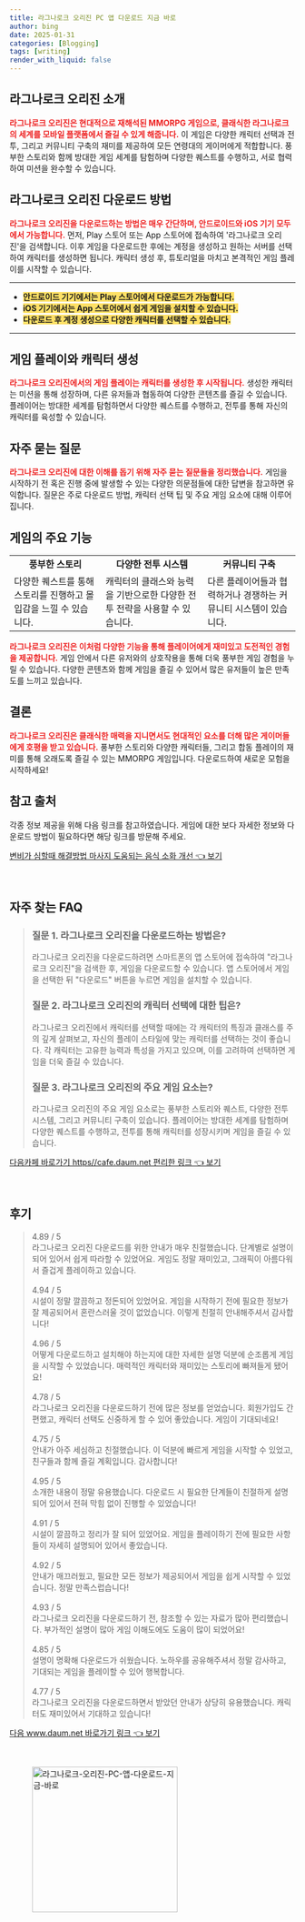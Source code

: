 ```yaml
---
title: 라그나로크 오리진 PC 앱 다운로드 지금 바로
author: bing
date: 2025-01-31
categories: [Blogging]
tags: [writing]
render_with_liquid: false
---
```



<h2 id='게임소개'>라그나로크 오리진 소개</h2>

<p><b><span style="color: #ee2323;">라그나로크 오리진은 현대적으로 재해석된 MMORPG 게임으로, 클래식한 라그나로크의 세계를 모바일 플랫폼에서 즐길 수 있게 해줍니다.</span></b> 이 게임은 다양한 캐릭터 선택과 전투, 그리고 커뮤니티 구축의 재미를 제공하여 모든 연령대의 게이머에게 적합합니다. 풍부한 스토리와 함께 방대한 게임 세계를 탐험하며 다양한 퀘스트를 수행하고, 서로 협력하여 미션을 완수할 수 있습니다.</p>

<h2 id='다운로드 방법'>라그나로크 오리진 다운로드 방법</h2>

<p><b><span style="color: #ee2323;">라그나로크 오리진을 다운로드하는 방법은 매우 간단하며, 안드로이드와 iOS 기기 모두에서 가능합니다.</span></b> 먼저, Play 스토어 또는 App 스토어에 접속하여 '라그나로크 오리진'을 검색합니다. 이후 게임을 다운로드한 후에는 계정을 생성하고 원하는 서버를 선택하여 캐릭터를 생성하면 됩니다. 캐릭터 생성 후, 튜토리얼을 마치고 본격적인 게임 플레이를 시작할 수 있습니다.</p>

<hr />

<ul>
    <li><b><span style="background-color: #ffe066;">안드로이드 기기에서는 Play 스토어에서 다운로드가 가능합니다.</span></b></li>
    <li><b><span style="background-color: #ffe066;">iOS 기기에서는 App 스토어에서 쉽게 게임을 설치할 수 있습니다.</span></b></li>
    <li><b><span style="background-color: #ffe066;">다운로드 후 계정 생성으로 다양한 캐릭터를 선택할 수 있습니다.</span></b></li>
</ul>

<hr />

<h2 id='게임 플레이'>게임 플레이와 캐릭터 생성</h2>

<p><b><span style="color: #ee2323;">라그나로크 오리진에서의 게임 플레이는 캐릭터를 생성한 후 시작됩니다.</span></b> 생성한 캐릭터는 미션을 통해 성장하며, 다른 유저들과 협동하여 다양한 콘텐츠를 즐길 수 있습니다. 플레이어는 방대한 세계를 탐험하면서 다양한 퀘스트를 수행하고, 전투를 통해 자신의 캐릭터를 육성할 수 있습니다.</p>

<h2 id='자주 묻는 질문'>자주 묻는 질문</h2>

<p><b><span style="color: #ee2323;">라그나로크 오리진에 대한 이해를 돕기 위해 자주 묻는 질문들을 정리했습니다.</span></b> 게임을 시작하기 전 혹은 진행 중에 발생할 수 있는 다양한 의문점들에 대한 답변을 참고하면 유익합니다. 질문은 주로 다운로드 방법, 캐릭터 선택 팁 및 주요 게임 요소에 대해 이루어집니다.</p>

<h2 id='게임 기능'>게임의 주요 기능</h2>

<table>
    <tr>
        <td style="text-align: center; height: 17px;"><b>풍부한 스토리</b></td>
        <td style="text-align: center; height: 17px;"><b>다양한 전투 시스템</b></td>
        <td style="text-align: center; height: 17px;"><b>커뮤니티 구축</b></td>
    </tr>
    <tr>
        <td>다양한 퀘스트를 통해 스토리를 진행하고 몰입감을 느낄 수 있습니다.</td>
        <td>캐릭터의 클래스와 능력을 기반으로한 다양한 전투 전략을 사용할 수 있습니다.</td>
        <td>다른 플레이어들과 협력하거나 경쟁하는 커뮤니티 시스템이 있습니다.</td>
    </tr>
</table>

<p><b><span style="color: #ee2323;">라그나로크 오리진은 이처럼 다양한 기능을 통해 플레이어에게 재미있고 도전적인 경험을 제공합니다.</span></b> 게임 안에서 다른 유저와의 상호작용을 통해 더욱 풍부한 게임 경험을 누릴 수 있습니다. 다양한 콘텐츠와 함께 게임을 즐길 수 있어서 많은 유저들이 높은 만족도를 느끼고 있습니다.</p>

<h2 id='결론'>결론</h2>

<p><b><span style="color: #ee2323;">라그나로크 오리진은 클래식한 매력을 지니면서도 현대적인 요소를 더해 많은 게이머들에게 호평을 받고 있습니다.</span></b> 풍부한 스토리와 다양한 캐릭터들, 그리고 합동 플레이의 재미를 통해 오래도록 즐길 수 있는 MMORPG 게임입니다. 다운로드하여 새로운 모험을 시작하세요!</p>

<h2 id='참고 출처'>참고 출처</h2>

<p>각종 정보 제공을 위해 다음 링크를 참고하였습니다. 게임에 대한 보다 자세한 정보와 다운로드 방법이 필요하다면 해당 링크를 방문해 주세요.</p>


<p><a class="click-button" title="변비가 심할때 해결방법 마사지 도움되는 음식 소화 개선" href="https://afficreate.github.io/posts/%EB%B3%80%EB%B9%84%EA%B0%80-%EC%8B%AC%ED%95%A0%EB%95%8C-%ED%95%B4%EA%B2%B0%EB%B0%A9%EB%B2%95-%EB%A7%88%EC%82%AC%EC%A7%80-%EB%8F%84%EC%9B%80%EB%90%98%EB%8A%94-%EC%9D%8C%EC%8B%9D-%EC%86%8C%ED%99%94-%EA%B0%9C%EC%84%A0/" rel="dofollow">변비가 심할때 해결방법 마사지 도움되는 음식 소화 개선 👈 보기</a></p><br>
<h2 id='자주_찾는_FAQ'>자주 찾는 FAQ</h2>
<div itemscope="" itemtype="https://schema.org/FAQPage"> 
<blockquote> 
<div itemscope="" itemprop="mainEntity" itemtype="https://schema.org/Question"> 
<h3 itemprop="name">질문 1. 라그나로크 오리진을 다운로드하는 방법은?</h3> 
<div itemscope="" itemprop="acceptedAnswer" itemtype="https://schema.org/Answer"> 
<span itemprop="text"> 
<p>라그나로크 오리진을 다운로드하려면 스마트폰의 앱 스토어에 접속하여 "라그나로크 오리진"을 검색한 후, 게임을 다운로드할 수 있습니다. 앱 스토어에서 게임을 선택한 뒤 "다운로드" 버튼을 누르면 게임을 설치할 수 있습니다.</p> 
</span> 
</div> 
</div> 

<div itemscope="" itemprop="mainEntity" itemtype="https://schema.org/Question"> 
<h3 itemprop="name">질문 2. 라그나로크 오리진의 캐릭터 선택에 대한 팁은?</h3> 
<div itemscope="" itemprop="acceptedAnswer" itemtype="https://schema.org/Answer"> 
<span itemprop="text"> 
<p>라그나로크 오리진에서 캐릭터를 선택할 때에는 각 캐릭터의 특징과 클래스를 주의 깊게 살펴보고, 자신의 플레이 스타일에 맞는 캐릭터를 선택하는 것이 좋습니다. 각 캐릭터는 고유한 능력과 특성을 가지고 있으며, 이를 고려하여 선택하면 게임을 더욱 즐길 수 있습니다.</p> 
</span> 
</div> 
</div> 

<div itemscope="" itemprop="mainEntity" itemtype="https://schema.org/Question"> 
<h3 itemprop="name">질문 3. 라그나로크 오리진의 주요 게임 요소는?</h3> 
<div itemscope="" itemprop="acceptedAnswer" itemtype="https://schema.org/Answer"> 
<span itemprop="text"> 
<p>라그나로크 오리진의 주요 게임 요소로는 풍부한 스토리와 퀘스트, 다양한 전투 시스템, 그리고 커뮤니티 구축이 있습니다. 플레이어는 방대한 세계를 탐험하며 다양한 퀘스트를 수행하고, 전투를 통해 캐릭터를 성장시키며 게임을 즐길 수 있습니다.</p> 
</span> 
</div> 
</div> 
</blockquote> 
</div>
<p><a class="click-button" title="다음카페 바로가기 https//cafe.daum.net 편리한 링크" href="https://afficreate.github.io/posts/%EB%8B%A4%EC%9D%8C%EC%B9%B4%ED%8E%98-%EB%B0%94%EB%A1%9C%EA%B0%80%EA%B8%B0-httpscafe.daum.net-%ED%8E%B8%EB%A6%AC%ED%95%9C-%EB%A7%81%ED%81%AC/" rel="dofollow">다음카페 바로가기 https//cafe.daum.net 편리한 링크 👈 보기</a></p><br>
<h2 id='후기'>후기</h2>
<div itemscope itemtype="https://schema.org/Product">
  <blockquote>
  <div itemprop="review" itemscope itemtype="https://schema.org/Review">
      <div itemprop="reviewRating" itemscope itemtype="https://schema.org/Rating"> <span itemprop="ratingValue">4.89</span> / <span itemprop="bestRating">5</span> </div>
      <span itemprop="reviewBody">라그나로크 오리진 다운로드를 위한 안내가 매우 친절했습니다. 단계별로 설명이 되어 있어서 쉽게 따라할 수 있었어요. 게임도 정말 재미있고, 그래픽이 아름다워서 즐겁게 플레이하고 있습니다.</span>
  </div>
  <br>
  <div itemprop="review" itemscope itemtype="https://schema.org/Review">
      <div itemprop="reviewRating" itemscope itemtype="https://schema.org/Rating"> <span itemprop="ratingValue">4.94</span> / <span itemprop="bestRating">5</span> </div>
      <span itemprop="reviewBody">시설이 정말 깔끔하고 정돈되어 있었어요. 게임을 시작하기 전에 필요한 정보가 잘 제공되어서 혼란스러울 것이 없었습니다. 이렇게 친절히 안내해주셔서 감사합니다!</span>
  </div>
  <br>
  <div itemprop="review" itemscope itemtype="https://schema.org/Review">
      <div itemprop="reviewRating" itemscope itemtype="https://schema.org/Rating"> <span itemprop="ratingValue">4.96</span> / <span itemprop="bestRating">5</span> </div>
      <span itemprop="reviewBody">어떻게 다운로드하고 설치해야 하는지에 대한 자세한 설명 덕분에 순조롭게 게임을 시작할 수 있었습니다. 매력적인 캐릭터와 재미있는 스토리에 빠져들게 됐어요!</span>
  </div>
  <br>
  <div itemprop="review" itemscope itemtype="https://schema.org/Review">
      <div itemprop="reviewRating" itemscope itemtype="https://schema.org/Rating"> <span itemprop="ratingValue">4.78</span> / <span itemprop="bestRating">5</span> </div>
      <span itemprop="reviewBody">라그나로크 오리진을 다운로드하기 전에 많은 정보를 얻었습니다. 회원가입도 간편했고, 캐릭터 선택도 신중하게 할 수 있어 좋았습니다. 게임이 기대되네요!</span>
  </div>
  <br>
  <div itemprop="review" itemscope itemtype="https://schema.org/Review">
      <div itemprop="reviewRating" itemscope itemtype="https://schema.org/Rating"> <span itemprop="ratingValue">4.75</span> / <span itemprop="bestRating">5</span> </div>
      <span itemprop="reviewBody">안내가 아주 세심하고 친절했습니다. 이 덕분에 빠르게 게임을 시작할 수 있었고, 친구들과 함께 즐길 계획입니다. 감사합니다!</span>
  </div>
  <br>
  <div itemprop="review" itemscope itemtype="https://schema.org/Review">
      <div itemprop="reviewRating" itemscope itemtype="https://schema.org/Rating"> <span itemprop="ratingValue">4.95</span> / <span itemprop="bestRating">5</span> </div>
      <span itemprop="reviewBody">소개한 내용이 정말 유용했습니다. 다운로드 시 필요한 단계들이 친절하게 설명되어 있어서 전혀 막힘 없이 진행할 수 있었습니다!</span>
  </div>
  <br>
  <div itemprop="review" itemscope itemtype="https://schema.org/Review">
      <div itemprop="reviewRating" itemscope itemtype="https://schema.org/Rating"> <span itemprop="ratingValue">4.91</span> / <span itemprop="bestRating">5</span> </div>
      <span itemprop="reviewBody">시설이 깔끔하고 정리가 잘 되어 있었어요. 게임을 플레이하기 전에 필요한 사항들이 자세히 설명되어 있어서 좋았습니다.</span>
  </div>
  <br>
  <div itemprop="review" itemscope itemtype="https://schema.org/Review">
      <div itemprop="reviewRating" itemscope itemtype="https://schema.org/Rating"> <span itemprop="ratingValue">4.92</span> / <span itemprop="bestRating">5</span> </div>
      <span itemprop="reviewBody">안내가 매끄러웠고, 필요한 모든 정보가 제공되어서 게임을 쉽게 시작할 수 있었습니다. 정말 만족스럽습니다!</span>
  </div>
  <br>
  <div itemprop="review" itemscope itemtype="https://schema.org/Review">
      <div itemprop="reviewRating" itemscope itemtype="https://schema.org/Rating"> <span itemprop="ratingValue">4.93</span> / <span itemprop="bestRating">5</span> </div>
      <span itemprop="reviewBody">라그나로크 오리진을 다운로드하기 전, 참조할 수 있는 자료가 많아 편리했습니다. 부가적인 설명이 많아 게임 이해도에도 도움이 많이 되었어요!</span>
  </div>
  <br>
  <div itemprop="review" itemscope itemtype="https://schema.org/Review">
      <div itemprop="reviewRating" itemscope itemtype="https://schema.org/Rating"> <span itemprop="ratingValue">4.85</span> / <span itemprop="bestRating">5</span> </div>
      <span itemprop="reviewBody">설명이 명확해 다운로드가 쉬웠습니다. 노하우를 공유해주셔서 정말 감사하고, 기대되는 게임을 플레이할 수 있어 행복합니다.</span>
  </div>
  <br>
  <div itemprop="review" itemscope itemtype="https://schema.org/Review">
      <div itemprop="reviewRating" itemscope itemtype="https://schema.org/Rating"> <span itemprop="ratingValue">4.77</span> / <span itemprop="bestRating">5</span> </div>
      <span itemprop="reviewBody">라그나로크 오리진을 다운로드하면서 받았던 안내가 상당히 유용했습니다. 캐릭터도 재미있어서 기대하고 있습니다!</span>
  </div>
  </blockquote>
</div>
<p><a class="click-button" title="다음 www.daum.net 바로가기 링크" href="https://afficreate.github.io/posts/%EB%8B%A4%EC%9D%8C-www.daum.net-%EB%B0%94%EB%A1%9C%EA%B0%80%EA%B8%B0-%EB%A7%81%ED%81%AC/" rel="dofollow">다음 www.daum.net 바로가기 링크 👈 보기</a></p><br>
<figure class="image"><img src="https://afficreate.github.io/assets/img/thumbnail/라그나로크-오리진-PC-앱-다운로드-지금-바로.webp" alt="라그나로크-오리진-PC-앱-다운로드-지금-바로" width="256" height="256"></figure>